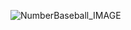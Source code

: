 ![NumberBaseball_IMAGE](https://github.com/heewhy/Edu_CSharp/assets/149549575/708cc794-be2a-4e02-9973-f60e95069231)
